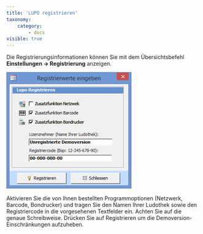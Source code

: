 ```yaml
---
title: 'LUPO registrieren'
taxonomy:
    category:
        - docs
visible: true
---
```


Die Registrierungsinformationen können Sie mit dem Übersichtsbefehl **Einstellungen → Registrierung** anzeigen.

![lupo-registration](../../images/lupo-registration.png)

Aktivieren Sie die von Ihnen bestellten Programmoptionen (Netzwerk, Barcode, Bondrucker) und tragen Sie den Namen Ihrer Ludothek sowie den Registriercode in die vorgesehenen Textfelder ein. Achten Sie auf die genaue Schreibweise. Drücken Sie auf Registrieren um die Demoversion-Einschränkungen aufzuheben.
